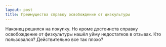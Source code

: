 ```yaml
---
layout: post 
title: Преимущества справку освобождение от физкультуры 
--- 
```

Наконец решился на покупку. Но кроме достоинств справку освобождение от физкультуры нашёл уйму недостатков в отзывах. Кто пользовался? Действительно все так плохо?